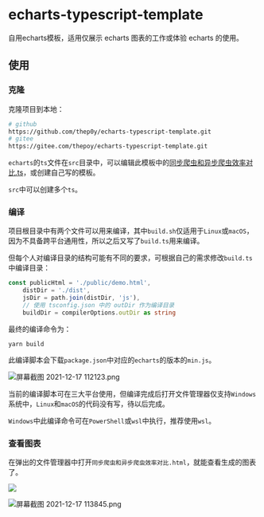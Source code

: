 # echarts-typescript-template

自用echarts模板，适用仅展示 echarts 图表的工作或体验 echarts 的使用。

## 使用

### 克隆

克隆项目到本地：

```bash
# github
https://github.com/thep0y/echarts-typescript-template.git
# gitee
https://gitee.com/thepoy/echarts-typescript-template.git
```

`echarts`的`ts`文件在`src`目录中，可以编辑此模板中的[同步爬虫和异步爬虫效率对比.ts](https://github.com/thep0y/echarts-typescript-template/blob/main/src/%E5%90%8C%E6%AD%A5%E7%88%AC%E8%99%AB%E5%92%8C%E5%BC%82%E6%AD%A5%E7%88%AC%E8%99%AB%E6%95%88%E7%8E%87%E5%AF%B9%E6%AF%94.ts)，或创建自己写的模板。

`src`中可以创建多个`ts`。

### 编译

项目根目录中有两个文件可以用来编译，其中`build.sh`仅适用于`Linux`或`macOS`，因为不具备跨平台通用性，所以之后又写了`build.ts`用来编译。

但每个人对编译目录的结构可能有不同的要求，可根据自己的需求修改`build.ts`中编译目录：

```typescript
const publicHtml = './public/demo.html',
    distDir = './dist',
    jsDir = path.join(distDir, 'js'),
    // 使用 tsconfig.json 中的 outDir 作为编译目录
    buildDir = compilerOptions.outDir as string
```

最终的编译命令为：

```shell
yarn build
```

此编译脚本会下载`package.json`中对应的`echarts`的版本的`min.js`。

![屏幕截图 2021-12-17 112123.png](https://cdn.jsdelivr.net/gh/thep0y/image-bed/md/1639711937135322.png)

当前的编译脚本可在三大平台使用，但编译完成后打开文件管理器仅支持`Windows`系统中，`Linux`和`macOS`的代码没有写，待以后完成。

`Windows`中此编译命令可在`PowerShell`或`wsl`中执行，推荐使用`wsl`。

### 查看图表

在弹出的文件管理器中打开`同步爬虫和异步爬虫效率对比.html`，就能查看生成的图表了。

![](https://cdn.jsdelivr.net/gh/thep0y/image-bed/md/1639712252883631.png)

![屏幕截图 2021-12-17 113845.png](https://cdn.jsdelivr.net/gh/thep0y/image-bed/md/1639712352756908.png)

